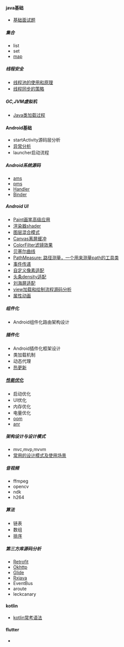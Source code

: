 #### java基础
* [基础面试题](/java_base/base.md)

##### 集合
* list
* set
* [map](java_base/map.md)

##### 线程安全
* [线程池的使用和原理](java_base/thread_sync.md)
* [线程同步的策略](java_base/threadpool.md)

##### GC,JVM虚拟机
* [Java类加载过程](java_base/classLoader.md)

#### Android基础
* startActivity源码层分析
* [异常分析](android_base/crash.md)
* launcher启动流程

##### Android系统源码
* [ams](/source/ams.md)
* [pms](/source/pms.md)
* [Handler](https://www.jianshu.com/p/f70ee1765a61)
* [Binder](/source/binder.md)

##### Android UI
* [Paint画笔高级应用](ui/paint.md)
* [渲染器shader](ui/shader.md)
* [图层混合模式](ui/Xfermode.md)
* [Canvas离屏缓冲](ui/Canvas.md)
* [ColorFilter滤镜效果](ui/ColorFilter.md)
* [贝塞尔曲线](ui/beisaier.md)
* [PathMeasure: 路径测量，一个用来测量path的工具类](ui/PathMeasure.md)
* [事件传递](ui/touchEvent.md)
* [自定义像素适配](/ui/dpUtils.md)
* [头条density适配](ui/density.md)
* [刘海屏适配](ui/density.md)
* [view加载和绘制流程源码分析](https://lgq895767507.github.io/2019/08/05/View%E7%9A%84%E5%8A%A0%E8%BD%BD%E4%B8%8E%E7%BB%98%E5%88%B6%E6%BA%90%E7%A0%81%E5%88%86%E6%9E%90/)
* [属性动画](ui/objectAnimator.md)

##### 组件化
* Android组件化路由架构设计

##### 插件化
* Android插件化框架设计
* 类加载机制
* 动态代理
* [热更新](hotfix/tinker.md)
  
##### [性能优化](optimization/app_optimization.md)
* 启动优化
* UI优化
* 内存优化
* 电量优化
* [oom](optimization/oom.md)
* [anr](optimization/anr.md)
  
##### 架构设计与设计模式
* mvc,mvp,mvvm
* [常用的设计模式及使用场景](design/designModel.md)

##### 音视频
* ffmpeg
* opencv
* ndk
* h264
  
##### 算法
* 链表
* 数组
* [排序](https://lgq895767507.github.io/2019/08/05/%E6%8E%92%E5%BA%8F%E7%AE%97%E6%B3%95/)

##### 第三方库源码分析
* [Retrofit](source/retrofit.md)
* [Okhttp](source/okhttp.md)
* [Glide](source/glide.md)
* [Rxjava](source/rxjava.md)
* EventBus
* aroute
* leckcanary


#### kotlin

* [kotlin常考语法](kotlin/kotlin_language.md)

#### flutter
* 

